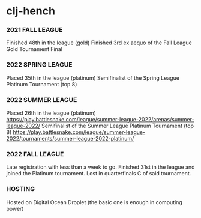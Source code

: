 # clj-hench

### 2021 FALL LEAGUE
Finished 48th in the league (gold)
Finished 3rd ex aequo of the Fall League Gold Tournament Final

### 2022 SPRING LEAGUE
Placed 35th in the league (platinum)
Semifinalist of the Spring League Platinum Tournament (top 8)

### 2022 SUMMER LEAGUE
Placed 26th in the league (platinum)
https://play.battlesnake.com/league/summer-league-2022/arenas/summer-league-2022/
Semifinalist of the Summer League Platinum Tournament (top 8)
https://play.battlesnake.com/league/summer-league-2022/tournaments/summer-league-2022-platinum/

### 2022 FALL LEAGUE
Late registration with less than a week to go.
Finished 31st in the league and joined the Platinum tournament.
Lost in quarterfinals C of said tournament.
### HOSTING
Hosted on Digital Ocean Droplet (the basic one is enough in computing power)